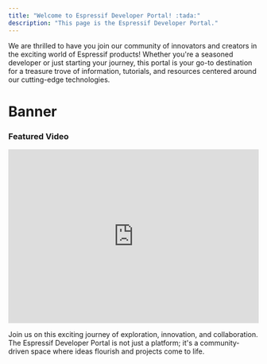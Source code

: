 ```yaml
---
title: "Welcome to Espressif Developer Portal! :tada:"
description: "This page is the Espressif Developer Portal."
---
```


We are thrilled to have you join our community of innovators and creators in the exciting world of Espressif products! Whether you're a seasoned developer or just starting your journey, this portal is your go-to destination for a treasure trove of information, tutorials, and resources centered around our cutting-edge technologies.

<div class="banner">
  <h1>Banner</h1>
  <!-- Add any other content you want within the banner -->
</div>

### Featured Video

<iframe width="100%" height="350" src="https://www.youtube.com/embed/Y97vdw7y3S4?si=pX7Y34edeS67VDtD" title="YouTube video player" frameborder="0" allow="accelerometer; autoplay; clipboard-write; encrypted-media; gyroscope; picture-in-picture; web-share" allowfullscreen></iframe>

Join us on this exciting journey of exploration, innovation, and collaboration. The Espressif Developer Portal is not just a platform; it's a community-driven space where ideas flourish and projects come to life.
